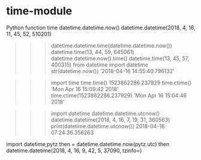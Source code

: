 # time-module
Python function time
datetime.datetime.now()
datetime.datetime(2018, 4, 16, 11, 45, 52, 510201)
>>> datetime.datetime.time(datetime.datetime.now())
datetime.time(13, 44, 59, 645061)
>>> datetime.datetime.now().time()
datetime.time(13, 45, 57, 400315)
from datetime import datetime
>>> str(datetime.now())
'2018-04-16 14:55:40.796132'

>>> import time
>>> time.time()
1523862286.237929
>>> time.ctime()
'Mon Apr 16 15:09:42 2018'
>>> time.ctime(1523862286.237929)
'Mon Apr 16 15:04:46 2018'
>>> 

>>> import datetime
>>> datetime.datetime.utcnow()
datetime.datetime(2018, 4, 16, 7, 19, 31, 360563)
>>> print(datetime.datetime.utcnow())
2018-04-16 07:24:36.356263

import datetime;pytz
then = datetime.datetime.now(pytz.utc)
then
datetime.datetime(2018, 4, 16, 9, 42, 5, 37090, tzinfo=<UTC>)
